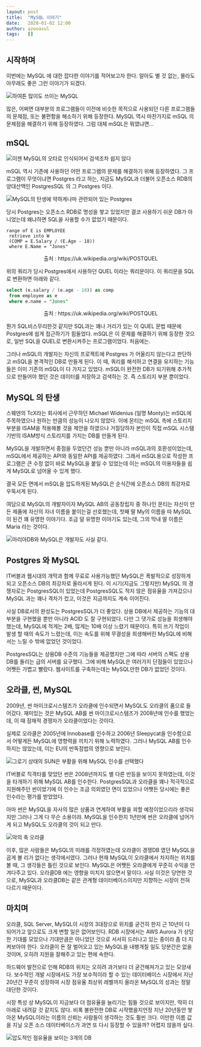 ```yaml
---
layout: post
title:  "MySQL 이야기"
date:   2020-01-02 12:00
author: azooasul
tags:	[]
---
```


## 시작하며

이번에는 MySQL 에 대한 잡다한 이야기를 적어보고자 한다. 알아도 별 것 없는, 몰라도 아무래도 좋은 그런 이야기가 되겠다. 

![하여튼 많이도 쓰이는 MySQL](/files/posts/Mysql.gif)


많은, 어쩌면 대부분의 프로그램들이 이전에 비슷한 목적으로 사용되던 다른 프로그램들의 문제점, 또는 불편함을 해소하기 위해 등장한다. MySQL 역시 마찬가지로 mSQL 의 문제점을 해결하기 위해 등장하였다. 그럼 대체 mSQL은 뭐였냐면... 

## mSQL

![이젠 MySQL의 오타로 인식되어서 검색조차 쉽지 않다](/files/posts/mSQL.png)

mSQL 역시 기존에 사용하던 어떤 프로그램의 문제를 해결하기 위해 등장하였다. 그 프로그램이 무엇이냐면 Postgres 라고 하는, 지금도 MySQL과 더불어 오픈소스 RDB의 양대산맥인 PostgresSQL 의 그 Postgres 이다. 

![MySQL의 탄생에 약하게나마 관련되어 있는 Postgres](/files/posts/Postgres.jpg)

당시 Postgres는 오픈소스 RDB로 명성을 쌓고 있었지만 결코 사용하기 쉬운 DB가 아니었는데 왜냐하면 SQL을 사용할 수가 없었기 때문이다. 


```
range of E is EMPLOYEE
 retrieve into W
 (COMP = E.Salary / (E.Age - 18))
 where E.Name = "Jones"
```
<center>출처 : https://uk.wikipedia.org/wiki/POSTQUEL</center>

위의 쿼리가 당시 Postgres에서 사용하던 QUEL 이라는 쿼리문이다. 이 쿼리문을 SQL로 변환하면 아래와 같다. 

```sql
select (e.salary / (e.age - 18)) as comp
 from employee as e
 where e.name = "Jones"
```
<center>출처 : https://uk.wikipedia.org/wiki/POSTQUEL</center>

뭔가 SQL비스무리한것 같지만 SQL과는 꽤나 거리가 있는 이 QUEL 문법 때문에 Postgres에 쉽게 접근하기가 힘들었다. mSQL은 이 문제를 해결하기 위해 등장한 것으로, 일반 SQL을 QUEL로 변환시켜주는 프로그램이었다. 처음에는.

그러나 mSQL의 개발자는 자신의 프로젝트에 Postgres 가 어울리지 않는다고 판단하고 mSQL을 본격적인 DB로 만들게 된다. 이 때, 쿼리를 해석하고 연결을 유지하는 기능들은 이미 기존의 mSQL이 다 가지고 있었다. mSQL이 완전한 DB가 되기위해 추가적으로 만들어야 했던 것은 데이터를 저장하고 검색하는 것. 즉 스토리지 부분 뿐이었다.

## MySQL 의 탄생

스웨덴의 TcX라는 회사에서 근무하던 Michael Widenius (일명 Monty)는 mSQL에 주목하였으나 원하는 만큼의 성능이 나오지 않았다. 이에 몬티는 mSQL 측에 스토리지 부분을 ISAM을 적용해볼 것을 제안을 하였으나 거절당하자 본인이 직접 mSQL 시스템 기반의  ISAM방식 스토리지를 가지는 DB를 만들게 된다.

MySQL을 개발하면서 중점을 두었던건 성능 뿐만 아니라 mSQL과의 호환성이었는데, mSQL에서 제공하는 API와 동일한 API를 제공하였다. 그래서 mSQL용으로 작성한 프로그램은 큰 수정 없이 바로 MySQL을 붙일 수 있었는데 이는 mSQL의 이용자들을 쉽게 MySQL로 넘어올 수 있게 했다. 

결국 모든 면에서 mSQL을 압도하게된 MySQL은 순식간에 오픈소스 DB의 최강자로 우뚝서게 된다.

여담으로 MySQL의 개발자이자 MySQL AB의 공동창립자 중 하나인 몬티는 자신이 만든 제품에 자신의 자녀 이름을 붙이는걸 선호했는데, 첫째 딸 My의 이름을 따 MySQL이 된건 꽤 유명한 이야기다. 조금 덜 유명한 이야기도 있는데, 그의 막내 딸 이름은 Maria 라는 것이다.

![마리아DB와 MySQL은 개발자도 사실 같다.](/files/posts/mariadb_logo.jpg)


## Postgres 와 MySQL

IT버블과 웹시대의 개막과 함께 무료로 사용가능했던 MySQL은 폭발적으로 성장하게 되고 오픈소스 DB의 최강자로 올라서게 된다. 이 시기(지금도 그렇지만) MySQL 의 경쟁자로는 PostgresSQL이 있었는데 PostgresSQL도 적지 않은 점유율을 가져갔으나 MySQL 과는 꽤나 격차가 컸고, 이것은 지금까지도 계속 이어진다.

사실 DB로서의 완성도는 PostgresSQL가 더 좋았다. 상용 DB에서 제공하는 기능의 대부분을 구현했을 뿐만 아니라 ACID 도 잘 구현되었다. 다만 그 댓가로 성능을 희생해야 했는데, MySQL에 적게는 2배, 많게는 10배 이상 느렸기 때문이다. 특히 쓰기 작업이 발생 할 때의 속도가 느렸는데, 이는 속도를 위해 무결성을 희생해버린 MySQL에 비해서는 느릴 수 밖에 없었던 것이었다.

PostgresSQL는 상용DB 수준의 기능들을 제공했지만 그에 따라 서버의 스펙도 상용DB를 돌리는 급의 서버를 요구했다. 그에 비해 MySQL은 여러가지 단점들이 있었으나 어쨋든 가볍고 빨랐다. 웹사이트를 구축하는데는 MySQL만한 DB가 없었던 것이다. 

## 오라클, 썬, MySQL

2009년, 썬 마이크로시스템즈가 오라클에 인수되면서 MySQL도 오라클의 품으로 들어갔다.
재미있는 것은 MySQL AB를 썬 마이크로시스템즈가 2008년에 인수를 했었는데, 이 때 잠재적 경쟁자가 오라클이었다는 것이다.

실제로 오라클은 2005년에 Innobase를 인수하고 2006년 Sleepycat을 인수함으로서 어떻게든 MySQL에 영향력을 끼치기 위해 노력하였다. 그러나 MySQL AB를 인수하지는 않았는데, 이는 EU의 반독점법의 영향으로 보인다.


![그로기 상태의 SUN은 부활을 위해 MySQL 인수를 선택했다](/files/posts/Sun-Logo.png)

IT버블로 직격타를 맞았던 썬은 2008년까지도 별 다른 반등을 보이지 못하였는데, 이것을 타개하기 위해 MySQL AB를 인수한다. PostgresSQL과 오라클을 꽤나 적극적으로 지원해주던 썬이었기에 이 인수는 조금 의외였던 면이 있었으나 어쨋든 당시에는 좋은 인수라는 평가를 받았었다. 

아마 썬은 MySQL을 자사의 많은 상품과 연계하여 부활을 꾀할 예정이었으리라 생각되지만 그러나 그게 다 무슨 소용이랴. MySQL을 인수한지 1년만에 썬은 오라클에 넘어가게 되고 MySQL도 오라클의 것이 되고 만다.

![악의 축 오라클](/files/posts/oracle_logo.png)

 이후, 많은 사람들은 MySQL의 미래를 걱정하였는데 오라클이 경쟁DB 였던 MySQL을 곱게 볼 리가 없다는 생각에서였다. 그러나 현재 MySQL이 오라클에서 차지하는 위치를 볼 때, 그 생각들은 틀린 것으로 보인다. MySQL은 어쨋든 오라클에게 꾸준히 수익을 안겨다주고 있다. 
 오라클DB 에는 영향을 미치지 않으면서 말이다. 사실 이것은 당연한 것으로, MySQL과 오라클DB는 같은 관계형 데이터베이스이지만 지향하는 시장이 전혀 다르기 때문이다.



## 마치며

오라클, SQL Server, MySQL이 시장의 3대장으로 위치를 굳건히 한지 근 10년이 다 되어가고 앞으로도 크게 변할 일은 없어보인다. RDB 시장에서는 AWS Aurora 가 상당한 기대를 모았으나 기대만큼은 아니었던 것으로 서서히 드러나고 있는 중이라 좀 더 지켜보아야 한다.
오라클이 돈 잘 벌어오고 있는 MySQL을 내팽개칠 일도 당분간은 없을 것이며, 오히려 지원을 잘해주고 있는 편에 속한다.  

하드웨어 발전으로 인해 RDB의 위치는 오히려 과거보다 더 굳건해져가고 있는 모양새다. 보수적인 개발 시장에서도 가장 보수적이라 할 수 있는 데이터베이스 시장에서 지난 20년간 꾸준히 성장하여 시장 점유율 최상위 레벨까지 올라온 MySQL의 성과는 정말 대단한 것이다. 

시장 특성 상 MySQL이 지금보다 더 점유율을 늘리기는 힘들 것으로 보이지만, 딱히 더 아래로 내려갈 것 같지도 않다. 비록 불완전한 DB로 시작했을지언정 지난 20년동안 쌓아온 MySQL이라는 이름의 신뢰는 사람들이 생각하는 것도 훨씬 크다. 이만한 이름 값을 지닐 오픈 소스 데이터베이스가 과연 또 다시 등장할 수 있을까? 어렵지 않을까 싶다.

![압도적인 점유율을 보이는 3개의 DB](/files/posts/db_ranking.png)
 
 
